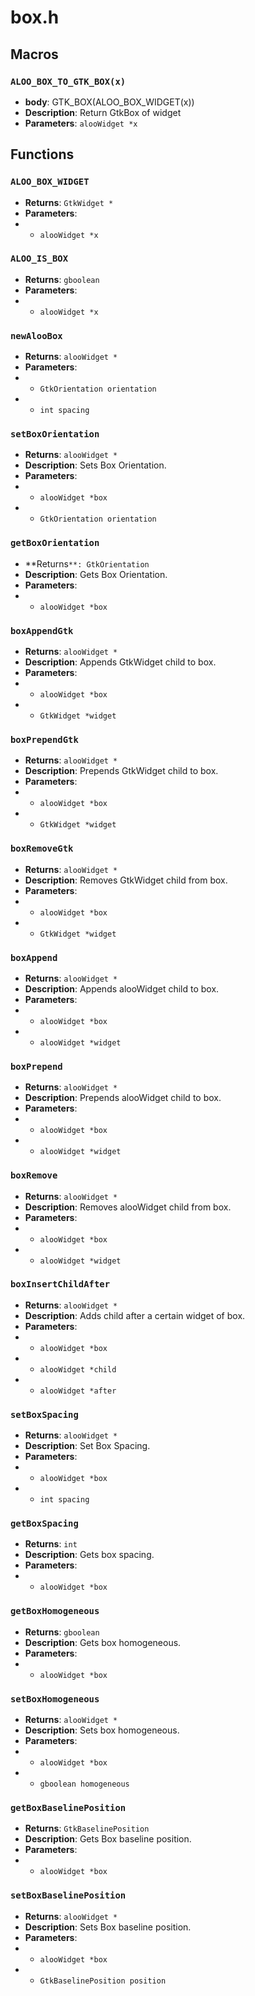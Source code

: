# box.h

## Macros

### `ALOO_BOX_TO_GTK_BOX(x)`

- **body**: GTK_BOX(ALOO_BOX_WIDGET(x))
- **Description**: Return GtkBox of widget
- **Parameters**: `alooWidget *x`

## Functions

### `ALOO_BOX_WIDGET`

- **Returns**: `GtkWidget *`
- **Parameters**:
- - `alooWidget *x`

### `ALOO_IS_BOX`

- **Returns**: `gboolean`
- **Parameters**:
- - `alooWidget *x`

### `newAlooBox`

- **Returns**: `alooWidget *`
- **Parameters**:
- - `GtkOrientation orientation`
- - `int spacing`

### `setBoxOrientation`

- **Returns**: `alooWidget *`
- **Description**: Sets Box Orientation.
- **Parameters**:
- - `alooWidget *box`
- - `GtkOrientation orientation`

### `getBoxOrientation`

- **Returns`**: GtkOrientation`
- **Description**: Gets Box Orientation.
- **Parameters**:
- - `alooWidget *box`

### `boxAppendGtk`

- **Returns**: `alooWidget *`
- **Description**: Appends GtkWidget child to box.
- **Parameters**:
- - `alooWidget *box`
- - `GtkWidget *widget`

### `boxPrependGtk`

- **Returns**: `alooWidget *`
- **Description**: Prepends GtkWidget child to box.
- **Parameters**:
- - `alooWidget *box`
- - `GtkWidget *widget`

### `boxRemoveGtk`

- **Returns**: `alooWidget *`
- **Description**: Removes GtkWidget child from box.
- **Parameters**:
- - `alooWidget *box`
- - `GtkWidget *widget`

### `boxAppend`

- **Returns**: `alooWidget *`
- **Description**: Appends alooWidget child to box.
- **Parameters**:
- - `alooWidget *box`
- - `alooWidget *widget`

### `boxPrepend`

- **Returns**: `alooWidget *`
- **Description**: Prepends alooWidget child to box.
- **Parameters**:
- - `alooWidget *box`
- - `alooWidget *widget`

### `boxRemove`

- **Returns**: `alooWidget *`
- **Description**: Removes alooWidget child from box.
- **Parameters**:
- - `alooWidget *box`
- - `alooWidget *widget`

### `boxInsertChildAfter`

- **Returns**: `alooWidget *`
- **Description**: Adds child after a certain widget of box.
- **Parameters**:
- - `alooWidget *box`
- - `alooWidget *child`
- - `alooWidget *after`

### `setBoxSpacing`

- **Returns**: `alooWidget *`
- **Description**: Set Box Spacing.
- **Parameters**:
- - `alooWidget *box`
- - `int spacing`

### `getBoxSpacing`

- **Returns**: `int`
- **Description**: Gets box spacing.
- **Parameters**:
- - `alooWidget *box`

### `getBoxHomogeneous`

- **Returns**: `gboolean`
- **Description**: Gets box homogeneous.
- **Parameters**:
- - `alooWidget *box`

### `setBoxHomogeneous`

- **Returns**: `alooWidget *`
- **Description**: Sets box homogeneous.
- **Parameters**:
- - `alooWidget *box`
- - `gboolean homogeneous`

### `getBoxBaselinePosition`

- **Returns**: `GtkBaselinePosition`
- **Description**: Gets Box baseline position.
- **Parameters**:
- - `alooWidget *box`

### `setBoxBaselinePosition`

- **Returns**: `alooWidget *`
- **Description**: Sets Box baseline position.
- **Parameters**:
- - `alooWidget *box`
- - `GtkBaselinePosition position`
